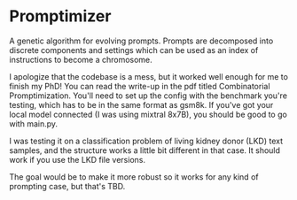# Promptimizer
A genetic algorithm for evolving prompts. Prompts are decomposed into discrete components and settings which can be used as an index of instructions to become a chromosome. 

I apologize that the codebase is a mess, but it worked well enough for me to finish my PhD! You can read the write-up in the pdf titled Combinatorial Promptimization.
You'll need to set up the config with the benchmark you're testing, which has to be in the same format as gsm8k. If you've got your local model connected (I was using mixtral 8x7B), you should be good to go with main.py.

I was testing it on a classification problem of living kidney donor (LKD) text samples, and the structure works a little bit different in that case. It should work if you use the LKD file versions. 

The goal would be to make it more robust so it works for any kind of prompting case, but that's TBD.

